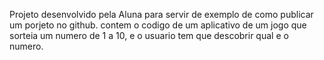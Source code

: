 Projeto desenvolvido pela Aluna para servir de exemplo de como publicar um porjeto no github.
contem o codigo de um aplicativo de um jogo que sorteia um numero de 1 a 10, e o usuario tem que descobrir qual e o numero.
